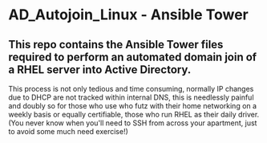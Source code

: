 # AD_Autojoin_Linux - Ansible Tower

## This repo contains the **Ansible Tower** files required to perform an automated domain join of a **RHEL** server into **Active Directory**. 

This process is not only tedious and time consuming, normally IP changes due to DHCP are not tracked within internal DNS, this is needlessly painful and doubly so for those who use who futz with their home networking on a weekly basis or equally certifiable, those who run RHEL as their daily driver. (You never know when you'll need to SSH from across your apartment, just to avoid some much need exercise!)
